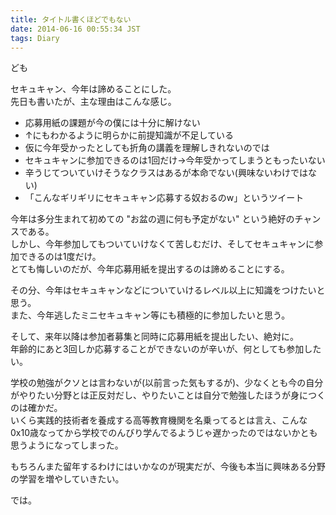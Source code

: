 ```yaml
---
title: タイトル書くほどでもない
date: 2014-06-16 00:55:34 JST
tags: Diary
---
```

ども

セキュキャン、今年は諦めることにした。  
先日も書いたが、主な理由はこんな感じ。

* 応募用紙の課題が今の僕には十分に解けない
* ↑にもわかるように明らかに前提知識が不足している
* 仮に今年受かったとしても折角の講義を理解しきれないのでは
* セキュキャンに参加できるのは1回だけ→今年受かってしまうともったいない
* 辛うじてついていけそうなクラスはあるが本命でない(興味ないわけではない)
* 「こんなギリギリにセキュキャン応募する奴おるのw」というツイート

今年は多分生まれて初めての "お盆の週に何も予定がない" という絶好のチャンスである。  
しかし、今年参加してもついていけなくて苦しむだけ、そしてセキュキャンに参加できるのは1度だけ。  
とても悔しいのだが、今年応募用紙を提出するのは諦めることにする。

その分、今年はセキュキャンなどについていけるレベル以上に知識をつけたいと思う。  
また、今年逃したミニセキュキャン等にも積極的に参加したいと思う。

そして、来年以降は参加者募集と同時に応募用紙を提出したい、絶対に。  
年齢的にあと3回しか応募することができないのが辛いが、何としても参加したい。

学校の勉強がクソとは言わないが(以前言った気もするが)、少なくとも今の自分がやりたい分野とは正反対だし、やりたいことは自分で勉強したほうが身につくのは確かだ。  
いくら実践的技術者を養成する高等教育機関を名乗ってるとは言え、こんな0x10歳なってから学校でのんびり学んでるようじゃ遅かったのではないかとも思うようになってしまった。

もちろんまた留年するわけにはいかなのが現実だが、今後も本当に興味ある分野の学習を増やしていきたい。

では。